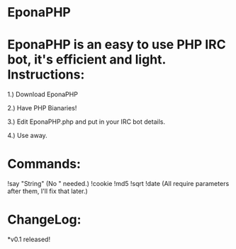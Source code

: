 EponaPHP
========

EponaPHP is an easy to use PHP IRC bot, it's efficient and light.
Instructions:
===
1.) Download EponaPHP

2.) Have PHP Bianaries!

3.) Edit EponaPHP.php and put in your IRC bot details.

4.) Use away.

Commands:
===
!say "String" (No " needed.)
!cookie
!md5
!sqrt
!date
(All require parameters after them, I'll fix that later.)

ChangeLog:
===
*v0.1 released!
